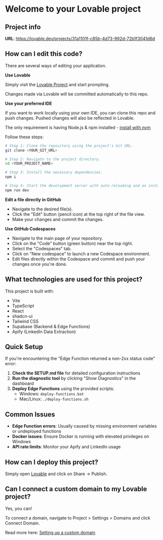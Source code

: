 # Welcome to your Lovable project

## Project info

**URL**: https://lovable.dev/projects/31a1101f-c85b-4d73-992d-72b1f3041d6d

## How can I edit this code?

There are several ways of editing your application.

**Use Lovable**

Simply visit the [Lovable Project](https://lovable.dev/projects/31a1101f-c85b-4d73-992d-72b1f3041d6d) and start prompting.

Changes made via Lovable will be committed automatically to this repo.

**Use your preferred IDE**

If you want to work locally using your own IDE, you can clone this repo and push changes. Pushed changes will also be reflected in Lovable.

The only requirement is having Node.js & npm installed - [install with nvm](https://github.com/nvm-sh/nvm#installing-and-updating)

Follow these steps:

```sh
# Step 1: Clone the repository using the project's Git URL.
git clone <YOUR_GIT_URL>

# Step 2: Navigate to the project directory.
cd <YOUR_PROJECT_NAME>

# Step 3: Install the necessary dependencies.
npm i

# Step 4: Start the development server with auto-reloading and an instant preview.
npm run dev
```

**Edit a file directly in GitHub**

- Navigate to the desired file(s).
- Click the "Edit" button (pencil icon) at the top right of the file view.
- Make your changes and commit the changes.

**Use GitHub Codespaces**

- Navigate to the main page of your repository.
- Click on the "Code" button (green button) near the top right.
- Select the "Codespaces" tab.
- Click on "New codespace" to launch a new Codespace environment.
- Edit files directly within the Codespace and commit and push your changes once you're done.

## What technologies are used for this project?

This project is built with:

- Vite
- TypeScript
- React
- shadcn-ui
- Tailwind CSS
- Supabase (Backend & Edge Functions)
- Apify (LinkedIn Data Extraction)

## Quick Setup

If you're encountering the "Edge Function returned a non-2xx status code" error:

1. **Check the SETUP.md file** for detailed configuration instructions
2. **Run the diagnostic tool** by clicking "Show Diagnostics" in the dashboard
3. **Deploy Edge Functions** using the provided scripts:
   - Windows: `deploy-functions.bat`
   - Mac/Linux: `./deploy-functions.sh`

## Common Issues

- **Edge Function errors**: Usually caused by missing environment variables or undeployed functions
- **Docker issues**: Ensure Docker is running with elevated privileges on Windows
- **API rate limits**: Monitor your Apify and LinkedIn usage

## How can I deploy this project?

Simply open [Lovable](https://lovable.dev/projects/31a1101f-c85b-4d73-992d-72b1f3041d6d) and click on Share -> Publish.

## Can I connect a custom domain to my Lovable project?

Yes, you can!

To connect a domain, navigate to Project > Settings > Domains and click Connect Domain.

Read more here: [Setting up a custom domain](https://docs.lovable.dev/tips-tricks/custom-domain#step-by-step-guide)
